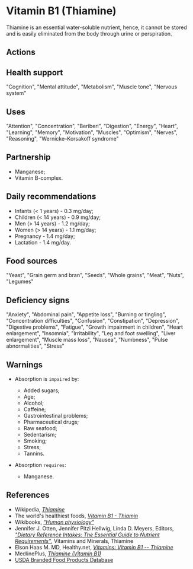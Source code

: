 # Vitamin B1 (Thiamine)
Thiamine is an essential water-soluble nutrient, hence, it cannot be stored and is easily eliminated from the body through urine or perspiration.

## Actions

## Health support
"Cognition",
            "Mental attitude",
            "Metabolism",
            "Muscle tone",
            "Nervous system"

## Uses
"Attention",
            "Concentration",
            "Beriberi",
            "Digestion",
            "Energy",
            "Heart",
            "Learning",
            "Memory",
            "Motivation",
            "Muscles",
            "Optimism",
            "Nerves",
            "Reasoning",
            "Wernicke–Korsakoff syndrome"

## Partnership
- Manganese;
- Vitamin B-complex.

## Daily recommendations
- Infants (< 1 years) - 0.3 mg/day;
- Children (< 14 years) - 0.9 mg/day;
- Men (> 14 years) - 1.2 mg/day;
- Women (> 14 years) - 1.1 mg/day;
- Pregnancy - 1.4 mg/day;
- Lactation - 1.4 mg/day.

## Food sources
"Yeast",
            "Grain germ and bran",
            "Seeds",
            "Whole grains",
            "Meat",
            "Nuts",
            "Legumes"

## Deficiency signs
"Anxiety",
            "Abdominal pain",
            "Appetite loss",
            "Burning or tingling",
            "Concentration difficulties",
            "Confusion",
            "Constipation",
            "Depression",
            "Digestive problems",
            "Fatigue",
            "Growth impairment in children",
            "Heart enlargement",
            "Insomnia",
            "Irritability",
            "Leg and foot swelling",
            "Liver enlargement",
            "Muscle mass loss",
            "Nausea",
            "Numbness",
            "Pulse abnormalities",
            "Stress"

## Warnings
- Absorption is `impaired` by:
    - Added sugars;
    - Age;
    - Alcohol;
    - Caffeine;
    - Gastrointestinal problems;
    - Pharmaceutical drugs;
    - Raw seafood;
    - Sedentarism;
    - Smoking;
    - Stress;
    - Tannins.

- Absorption `requires`:
    - Manganese.

## References
- Wikipedia, [_Thiamine_](https://en.wikipedia.org/wiki/Thiamine)
- The world's healthiest foods, [_Vitamin B1 - Thiamin_](http://www.whfoods.com/genpage.php?tname=nutrient&dbid=100)
- Wikibooks, [_"Human physiology"_](https://en.Wikibooks.org/wiki/Human_Physiology/Nutrition#Vitamins)
- Jennifer J. Otten, Jennifer Pitzi Hellwig, Linda D. Meyers, Editors, [_"Dietary Reference Intakes: The Essential Guide to Nutrient Requirements"_](https://www.amazon.com/Dietary-Reference-Intakes-Essential-Requirements/dp/0309157420), Vitamins and Minerals, Thiamine
- Elson Haas M. MD, Healthy.net, [_Vitamins: Vitamin B1 -- Thiamine_](http://www.healthy.net/Health/Article/Vitamin_B1_Thiamine/1922/1)
- MedlinePlus, [_Thiamine (Vitamin B1)_](https://medlineplus.gov/druginfo/natural/965.html)
- [USDA Branded Food Products Database](https://ndb.nal.usda.gov/ndb/nutrients/report/nutrientsfrm?max=1000&offset=0&totCount=0&nutrient1=404&nutrient2=&nutrient3=&subset=0&sort=c&measureby=g)